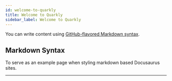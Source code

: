 ```yaml
---
id: welcome-to-quarkly
title: Welcome to Quarkly
sidebar_label: Welcome to Quarkly
---
```


You can write content using [GitHub-flavored Markdown syntax](https://github.github.com/gfm/).

## Markdown Syntax

To serve as an example page when styling markdown based Docusaurus sites.

---

